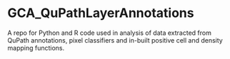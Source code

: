# GCA_QuPathLayerAnnotations
A repo for Python and R code used in analysis of data extracted from QuPath annotations, pixel classifiers and in-built positive cell and density mapping functions. 
